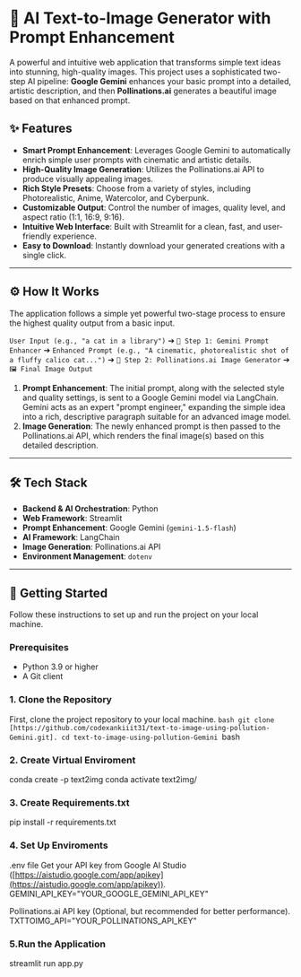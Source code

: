# 🎨 AI Text-to-Image Generator with Prompt Enhancement

A powerful and intuitive web application that transforms simple text ideas into stunning, high-quality images. This project uses a sophisticated two-step AI pipeline: **Google Gemini** enhances your basic prompt into a detailed, artistic description, and then **Pollinations.ai** generates a beautiful image based on that enhanced prompt.

## ✨ Features

* **Smart Prompt Enhancement**: Leverages Google Gemini to automatically enrich simple user prompts with cinematic and artistic details.
* **High-Quality Image Generation**: Utilizes the Pollinations.ai API to produce visually appealing images.
* **Rich Style Presets**: Choose from a variety of styles, including Photorealistic, Anime, Watercolor, and Cyberpunk.
* **Customizable Output**: Control the number of images, quality level, and aspect ratio (1:1, 16:9, 9:16).
* **Intuitive Web Interface**: Built with Streamlit for a clean, fast, and user-friendly experience.
* **Easy to Download**: Instantly download your generated creations with a single click.

---

## ⚙️ How It Works

The application follows a simple yet powerful two-stage process to ensure the highest quality output from a basic input.

`User Input (e.g., "a cat in a library")`
➔ `🤖 Step 1: Gemini Prompt Enhancer` ➔ `Enhanced Prompt (e.g., "A cinematic, photorealistic shot of a fluffy calico cat...")`
➔ `🎨 Step 2: Pollinations.ai Image Generator` ➔ `🖼️ Final Image Output`

1.  **Prompt Enhancement**: The initial prompt, along with the selected style and quality settings, is sent to a Google Gemini model via LangChain. Gemini acts as an expert "prompt engineer," expanding the simple idea into a rich, descriptive paragraph suitable for an advanced image model.
2.  **Image Generation**: The newly enhanced prompt is then passed to the Pollinations.ai API, which renders the final image(s) based on this detailed description.

---

## 🛠️ Tech Stack

* **Backend & AI Orchestration**: Python
* **Web Framework**: Streamlit
* **Prompt Enhancement**: Google Gemini (`gemini-1.5-flash`)
* **AI Framework**: LangChain
* **Image Generation**: Pollinations.ai API
* **Environment Management**: `dotenv`

---

## 🚀 Getting Started

Follow these instructions to set up and run the project on your local machine.

### Prerequisites

* Python 3.9 or higher
* A Git client

### 1. Clone the Repository

First, clone the project repository to your local machine.
``bash
git clone [https://github.com/codexankiiit31/text-to-image-using-pollution-Gemini.git].
cd text-to-image-using-pollution-Gemini
``bash

### 2. Create Virtual Enviroment

conda create -p text2img
conda activate text2img/

### 3. Create Requirements.txt
 pip install -r requirements.txt

### 4. Set Up Enviroments
 .env file
 Get your API key from Google AI Studio ([https://aistudio.google.com/app/apikey](https://aistudio.google.com/app/apikey)).
 GEMINI_API_KEY="YOUR_GOOGLE_GEMINI_API_KEY"

 Pollinations.ai API key (Optional, but recommended for better performance).
 TXTTOIMG_API="YOUR_POLLINATIONS_API_KEY"
### 5.Run the Application
streamlit run app.py
